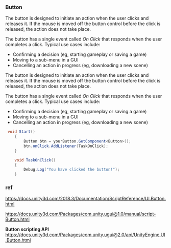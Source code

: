 ### Button
The button is designed to initiate an action when the user clicks and releases it. If the mouse is moved off the button control before the click is released, the action does not take place.

The button has a single event called _On Click_ that responds when the user completes a click. Typical use cases include:

-   Confirming a decision (eg, starting gameplay or saving a game)
-   Moving to a sub-menu in a GUI
-   Cancelling an action in progress (eg, downloading a new scene)

The button is designed to initiate an action when the user clicks and releases it. If the mouse is moved off the button control before the click is released, the action does not take place.

The button has a single event called _On Click_ that responds when the user completes a click. Typical use cases include:

-   Confirming a decision (eg, starting gameplay or saving a game)
-   Moving to a sub-menu in a GUI
-   Cancelling an action in progress (eg, downloading a new scene)


```cs
 void Start()
    {
        Button btn = yourButton.GetComponent<Button>();
        btn.onClick.AddListener(TaskOnClick);
    }

    void TaskOnClick()
    {
        Debug.Log("You have clicked the button!");
    }
```

### ref 

https://docs.unity3d.com/2018.3/Documentation/ScriptReference/UI.Button.html

https://docs.unity3d.com/Packages/com.unity.ugui@1.0/manual/script-Button.html

**Button scripting API** \
https://docs.unity3d.com/Packages/com.unity.ugui@2.0/api/UnityEngine.UI.Button.html
